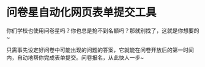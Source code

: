 # 问卷星自动化网页表单提交工具
你们学校也使用问卷星吗？你也总是抢不到名额吗？那就别找了，这就是你想要的~

只需事先设定好问卷中可能出现的问题的答案，它就能在问卷开放后的第一时间内，自动地帮你完成表单提交。问卷报名，从此快人一步~
